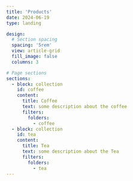 ```yaml
---
title: 'Products'
date: 2024-06-19
type: landing

design:
  # Section spacing
  spacing: '5rem'
  view: article-grid
  fill_image: false
  columns: 3

# Page sections
sections:
  - block: collection
    id: coffee
    content:
      title: Coffee
      text: some description about the coffee
      filters:
        folders:
          - coffee
  - block: collection
    id: tea   
    content:
      title: Tea
      text: some description about the Tea
      filters:
        folders:
          - tea      
---
```

